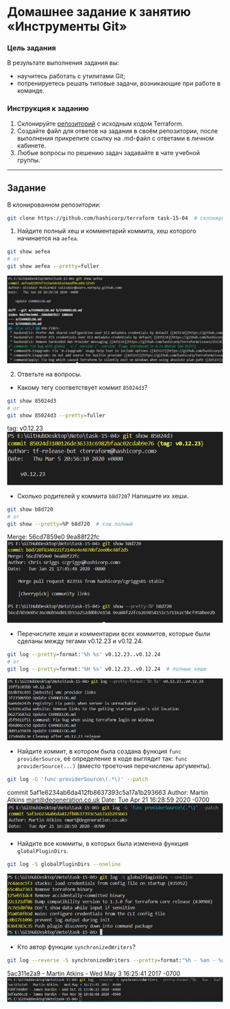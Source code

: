 # Домашнее задание к занятию «Инструменты Git»

### Цель задания

В результате выполнения задания вы:

* научитесь работать с утилитами Git;
* потренируетесь решать типовые задачи, возникающие при работе в команде. 

### Инструкция к заданию

1. Склонируйте [репозиторий](https://github.com/hashicorp/terraform) с исходным кодом Terraform.
2. Создайте файл для ответов на задания в своём репозитории, после выполнения прикрепите ссылку на .md-файл с ответами в личном кабинете.
3. Любые вопросы по решению задач задавайте в чате учебной группы.

------

## Задание

В клонированном репозитории:

```bash
git clone https://github.com/hashicorp/terraform task-15-04  # склонировал в папку task-15-04
```

1. Найдите полный хеш и комментарий коммита, хеш которого начинается на `aefea`.
```bash
git show aefea
# or
git show aefea --pretty=fuller
```
![task_01](img/task_01.JPG)

2. Ответьте на вопросы.

* Какому тегу соответствует коммит `85024d3`?
```bash
git show 85024d3
# or
git show 85024d3 --pretty=fuller
```
tag: v0.12.23  
![task_02_01_tag](img/task_02_01_tag.JPG)

* Сколько родителей у коммита `b8d720`? Напишите их хеши.
```bash
git show b8d720
# or
git show --pretty=%P b8d720  # хэш полный
```
Merge: 56cd7859e0 9ea88f22fc
![task_02_02](img/task_02_02.JPG)

* Перечислите хеши и комментарии всех коммитов, которые были сделаны между тегами  v0.12.23 и v0.12.24.
```bash
git log --pretty=format:'%h %s' v0.12.23..v0.12.24
# or
git log --pretty=format:'%H %s' v0.12.23..v0.12.24  # полные хеши
```
![task_2_03](img/task_02_03.JPG)

* Найдите коммит, в котором была создана функция `func providerSource`, её определение в коде выглядит так: `func providerSource(...)` (вместо троеточия перечислены аргументы).
```bash
git log -G 'func providerSource\(.*\)' --patch
```
commit 5af1e6234ab6da412fb8637393c5a17a1b293663
Author: Martin Atkins <mart@degeneration.co.uk>
Date:   Tue Apr 21 16:28:59 2020 -0700
![task_02_4](img/task_02_04.JPG)

* Найдите все коммиты, в которых была изменена функция `globalPluginDirs`.
```bash
git log -S globalPluginDirs --oneline
```
![task_02_05](img/task_02_05.JPG)

* Кто автор функции `synchronizedWriters`? 
```bash
git log --reverse -S synchronizedWriters --pretty=format:"%h - %an - %ad"
```
5ac311e2a9 - Martin Atkins - Wed May 3 16:25:41 2017 -0700
![task_02_06](img/task_02_06.JPG)

